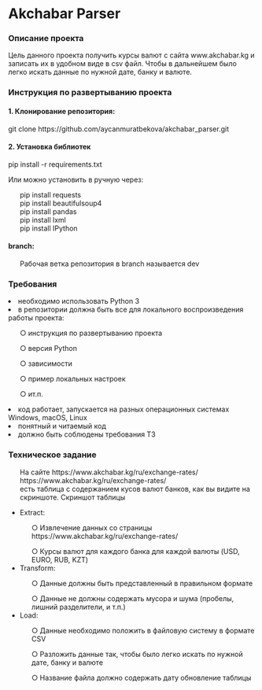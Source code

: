 # Akchabar Parser

### Описание проекта
<p>
    Цель данного проекта получить курсы валют с сайта
www.akchabar.kg и записать их в удобном виде в csv файл.
Чтобы в дальнейшем было легко искать данные по нужной дате, банку и
валюте.
</p>

<p>
<h3>Инструкция по развертыванию проекта</h3>

<h4> 1. Клонирование репозитория:</h4>

<p>git clone https://github.com/aycanmuratbekova/akchabar_parser.git</p>

<h4> 2. Установка библиотек</h4>
pip install -r requirements.txt<br/>

Или можно установить в ручную через: <br/>
<ul>pip install requests<br/>
pip install beautifulsoup4<br/>
pip install pandas<br/>
pip install lxml<br/>
pip install IPython<br/></ul>
<h4>branch:</h4>

<ul>Рабочая ветка репозитория в branch называется dev
</ul>

<h3>Требования</h3>
<li>необходимо использовать Python 3</li>
<li>в репозитории должна быть все для локального воспроизведения работы проекта:</li>
<ul>○ инструкция по развертыванию проекта</ul>
<ul>○ версия Python</ul>
<ul>○ зависимости</ul>
<ul>○ пример локальных настроек</ul>
<ul>○ ит.п.</ul>
<li>код работает, запускается на разных операционных системах Windows, macOS, Linux</li>
<li>понятный и читаемый код</li>
<li>должно быть соблюдены требования ТЗ</li>

<h3>Техническое задание</h3>
<ul>
<p> На сайте  https://www.akchabar.kg/ru/exchange-rates/
https://www.akchabar.kg/ru/exchange-rates/ <br/>
есть таблица с содержанием кусов
валют банков, как вы видите на скриншоте.
Скриншот таблицы</p>



<li> Extract:</li>
<ul>○ Извлечение данных со страницы
https://www.akchabar.kg/ru/exchange-rates/</ul>

<ul>○ Курсы валют для каждого банка для каждой валюты (USD, EURO, RUB,
KZT)</ul>
<li>Transform:</li>
<ul>○ Данные должны быть представленный в правильном формате</ul>
<ul>○ Данные не должны содержать мусора и шума (пробелы, лишний
разделители, и т.п.)</ul>
<li> Load:</li>
<ul>○ Данные необходимо положить в файловую систему в формате CSV</ul>
<ul>○ Разложить данные так, чтобы было легко искать по нужной дате, банку и
валюте</ul>
<ul>○ Название файла должно содержать дату обновление таблицы</ul>

</ul>
